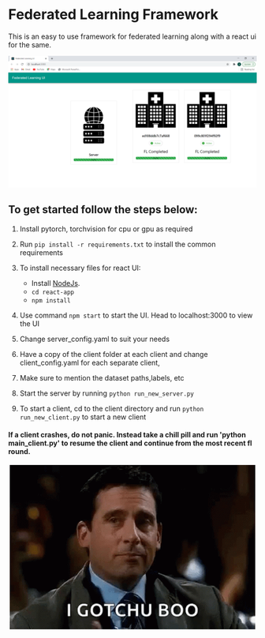 # Federated Learning Framework
This is an easy to use framework for federated learning along with a react ui for the same.

![User Interface](assets/fl_ui.PNG)

## To get started follow the steps below:

1. Install pytorch, torchvision for cpu or gpu as required
2. Run `pip install -r requirements.txt` to install the common requirements

3. To install necessary files for react UI:
   - Install [NodeJs](https://nodejs.org/en/).
   -  `cd react-app`
   -  `npm install`

4.  Use command `npm start` to start the UI. Head to localhost:3000 to view the UI
5.  Change server_config.yaml to suit your needs
6.  Have a copy of the client folder at each client and change client_config.yaml for each separate client, 
7.  Make sure to mention the dataset paths,labels, etc
8.  Start the server by running `python run_new_server.py`
9.  To start a client, cd to the client directory and run `python run_new_client.py` to start a new client
    
#### If a client crashes, do not panic. Instead take a chill pill and run 'python main_client.py' to resume the client and continue from the most recent fl round.

<p align="center">
  <img src="assets/dontpanic.gif" />
</p>



